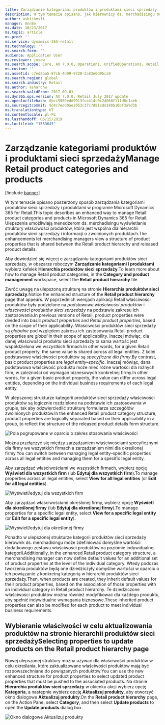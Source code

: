 ```yaml
---
title: Zarządzanie kategoriami produktów i produktami sieci sprzedaży
description: W tym temacie opisano, jak kierownicy ds. merchadisingu mogą używać kategorii produktów sieci sprzedaży do zarządzania relacjami między hierarchiami produktów sieci sprzedaży a szczegółami zwolnionych produktów.
author: ashishmsft
manager: AnnBe
ms.date: 10/23/2017
ms.topic: article
ms.prod: ''
ms.service: dynamics-365-retail
ms.technology: ''
ms.search.form: ''
audience: Application User
ms.reviewer: josaw
ms.search.scope: Core, AX 7.0.0, Operations, UnifiedOperations, Retail
ms.custom: ''
ms.assetid: c7ed2ba5-87c6-4d99-9728-2a83e6d95ca9
ms.search.region: global
ms.search.industry: Retail
ms.author: asharchw
ms.search.validFrom: 2017-09-01
ms.dyn365.ops.version: AX 7.0.0, Retail July 2017 update
ms.openlocfilehash: 0bcc5989edd9913fce414c0c24068f111d8c1aeb
ms.sourcegitcommit: 9d4c7edd0ae2053c37c7d81cdd180b16bf3a9d3b
ms.translationtype: HT
ms.contentlocale: pl-PL
ms.lasthandoff: 05/15/2019
ms.locfileid: "1553645"
---
```

# <a name="manage-retail-product-categories-and-products"></a><span data-ttu-id="80c15-103">Zarządzanie kategoriami produktów i produktami sieci sprzedaży</span><span class="sxs-lookup"><span data-stu-id="80c15-103">Manage Retail product categories and products</span></span>

[!include [banner](./includes/banner.md)]

<span data-ttu-id="80c15-104">W tym temacie opisano poszerzony sposób zarządzania kategoriami produktów sieci sprzedaży i produktami w programie Microsoft Dynamics 365 for Retail.</span><span class="sxs-lookup"><span data-stu-id="80c15-104">This topic describes an enhanced way to manage Retail product categories and products in Microsoft Dynamics 365 for Retail.</span></span> <span data-ttu-id="80c15-105">Ulepszenia umożliwiają menedżerom ds. merchadisingu wyświetlanie struktury właściwości produktów, która jest wspólna dla hierarchii produktów sieci sprzedaży i informacji o zwolnionych produktach.</span><span class="sxs-lookup"><span data-stu-id="80c15-105">The enhancements let merchandising managers view a structure of product properties that is shared between the Retail product hierarchy and released product details.</span></span>

<span data-ttu-id="80c15-106">Aby dowiedzieć się więcej o zarządzaniu kategoriami produktów sieci sprzedaży, w obszarze roboczym **Zarządzanie kategoriami i produktami** wybierz kafelek **Hierarchia produktów sieci sprzedaży**.</span><span class="sxs-lookup"><span data-stu-id="80c15-106">To learn more about how to manage Retail product categories, in the **Category and product management** workspace, select the **Retail product hierarchy** tile.</span></span>

<span data-ttu-id="80c15-107">Zwróć uwagę na ulepszoną strukturę na stronie **Hierarchia produktów sieci sprzedaży**.</span><span class="sxs-lookup"><span data-stu-id="80c15-107">Notice the enhanced structure of the **Retail product hierarchy** page that appears.</span></span> <span data-ttu-id="80c15-108">W poprzednich wersjach aplikacji Retail właściwości produktów były podzielone na *podstawowe właściwości produktów* i *właściwości produktów sieci sprzedaży* na podstawie zakresu ich zastosowania.</span><span class="sxs-lookup"><span data-stu-id="80c15-108">In previous versions of Retail, product properties were divided into *basic product properties* and *Retail product properties*, based on the scope of their applicability.</span></span> <span data-ttu-id="80c15-109">Właściwości produktów sieci sprzedaży są *globalne* pod względem zakresu ich zastosowania.</span><span class="sxs-lookup"><span data-stu-id="80c15-109">Retail product properties are *global* in their scope of applicability.</span></span> <span data-ttu-id="80c15-110">Inaczej mówiąc, dla danej właściwości produktu sieci sprzedaży ta sama wartość jest współdzielona we wszystkich firmach.</span><span class="sxs-lookup"><span data-stu-id="80c15-110">In other words, for a given Retail product property, the same value is shared across all legal entities.</span></span> <span data-ttu-id="80c15-111">Z kolei podstawowe właściwości produktów są *specyficzne dla firmy*.</span><span class="sxs-lookup"><span data-stu-id="80c15-111">By contrast, basic product properties are *legal entity–specific*.</span></span> <span data-ttu-id="80c15-112">Inaczej mówiąc, dana podstawowa właściwość produktu może mieć różne wartości dla różnych firm, w zależności od wymagań biznesowych konkretnej firmy.</span><span class="sxs-lookup"><span data-stu-id="80c15-112">In other words, for a given basic product property, the value can differ across legal entities, depending on the individual business requirements of each legal entity.</span></span>

<span data-ttu-id="80c15-113">W ulepszonej strukturze kategorii produktów sieci sprzedaży właściwości produktów są logicznie rozdzielone na podstawie ich zastosowania w grupie, tak aby odzwierciedlić strukturę formularza szczegółów zwolnionych produktów.</span><span class="sxs-lookup"><span data-stu-id="80c15-113">In the enhanced Retail product category structure, product properties are logically separated based on their applicability in a group, to reflect the structure of the released product details form structure.</span></span>

![Pola pogrupowane w oparciu o zakres stosowania właściwości](media/NoticeGroupingOfFieldsBasedOnTheirScope.PNG)

<span data-ttu-id="80c15-115">Można przełączyć się między zarządzaniem właściwościami specyficznymi dla firmy we wszystkich firmach a zarządzaniem nimi dla określonej firmy.</span><span class="sxs-lookup"><span data-stu-id="80c15-115">You can switch between managing legal entity–specific properties across all legal entities and managing them for a specific legal entity.</span></span>

<span data-ttu-id="80c15-116">Aby zarządzać właściwościami we wszystkich firmach, wybierz opcję **Wyświetl dla wszystkich firm** (lub **Edytuj dla wszystkich firm**).</span><span class="sxs-lookup"><span data-stu-id="80c15-116">To manage properties across all legal entities, select **View for all legal entities** (or **Edit for all legal entities**).</span></span>

![Wyświetl/edytuj dla wszystkich firm](media/ToggleBackToEditForSpecificLegalEntity.PNG)

<span data-ttu-id="80c15-118">Aby zarządzać właściwościami określonej firmy, wybierz opcję **Wyświetl dla określonej firmy** (lub **Edytuj dla określonej firmy**).</span><span class="sxs-lookup"><span data-stu-id="80c15-118">To manage properties for a specific legal entity, select **View for a specific legal entity** (or **Edit for a specific legal entity**).</span></span>

![Wyświetl/edytuj dla określonej firmy](media/ToggleToEditForAllLegalEntities.PNG)

<span data-ttu-id="80c15-120">Ponadto w ulepszonej strukturze kategorii produktów sieci sprzedaży kierownik ds. merchadisingu może zdefiniować domyślne wartości dodatkowego zestawu właściwości produktów na poziomie indywidualnej kategorii.</span><span class="sxs-lookup"><span data-stu-id="80c15-120">Additionally, in the enhanced Retail product category structure, a merchandising manager can now define default values for an additional set of product properties at the level of the individual category.</span></span> <span data-ttu-id="80c15-121">Wtedy podczas tworzenia produktów będą one dziedziczyły domyślne wartości w oparciu o ich powiązanie z konkretną kategorią w hierarchii produktów sieci sprzedaży.</span><span class="sxs-lookup"><span data-stu-id="80c15-121">Then, when products are created, they inherit default values for their product properties, based on the association of those properties with an individual category in Retail product hierarchy.</span></span> <span data-ttu-id="80c15-122">Te dziedziczone właściwości produktów można również modyfikować dla każdego produktu, aby spełnić indywidualne wymagania biznesowe.</span><span class="sxs-lookup"><span data-stu-id="80c15-122">These inherited product properties can also be modified for each product to meet individual business requirements.</span></span>

## <a name="selecting-properties-to-update-products-on-the-retail-product-hierarchy-page"></a><span data-ttu-id="80c15-123">Wybieranie właściwości w celu aktualizowania produktów na stronie hierarchii produktów sieci sprzedaży</span><span class="sxs-lookup"><span data-stu-id="80c15-123">Selecting properties to update products on the Retail product hierarchy page</span></span>

<span data-ttu-id="80c15-124">Nowej ulepszonej struktury można używać dla właściwości produktów w celu określania, które zaktualizowane właściwości produktów mają być rozpowszechniane do powiązanych produktów.</span><span class="sxs-lookup"><span data-stu-id="80c15-124">You can use the new enhanced structure for product properties to select updated product properties that must be pushed to the associated products.</span></span> <span data-ttu-id="80c15-125">Na stronie **Hierarchia produktów sieci sprzedaży** w okienku akcji wybierz opcję **Kategoria**, a następnie wybierz opcję **Aktualizuj produkty**, aby otworzyć okno dialogowe **Aktualizuj produkty**.</span><span class="sxs-lookup"><span data-stu-id="80c15-125">On the **Retail product hierarchy** page, on the Action Pane, select **Category**, and then select **Update products** to open the **Update products** dialog box.</span></span>

![Okno dialogowe Aktualizuj produkty](media/NewUpdateProductsEnhancedView.PNG)
